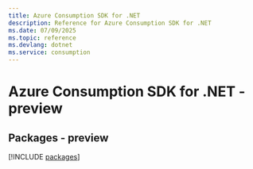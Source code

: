 ```yaml
---
title: Azure Consumption SDK for .NET
description: Reference for Azure Consumption SDK for .NET
ms.date: 07/09/2025
ms.topic: reference
ms.devlang: dotnet
ms.service: consumption
---
```

# Azure Consumption SDK for .NET - preview
## Packages - preview
[!INCLUDE [packages](consumption-index.md)]